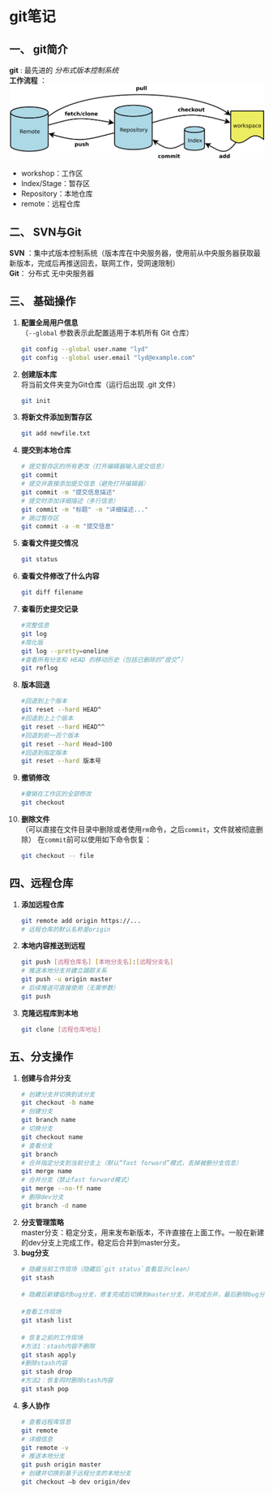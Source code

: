 # git笔记
## 一、 git简介
**git** : 最先进的 *分布式版本控制系统*  
**工作流程** ：
![alt text](image.png)
- workshop：工作区  
- Index/Stage：暂存区
- Repository：本地仓库
- remote：远程仓库
## 二、 SVN与Git
**SVN** ：集中式版本控制系统（版本库在中央服务器，使用前从中央服务器获取最新版本，完成后再推送回去，联网工作，受网速限制）  
**Git**： 分布式 无中央服务器 
## 三、 基础操作
1. **配置全局用户信息**  
   （`--global` 参数表示此配置适用于本机所有 Git 仓库）  
   ```bash
   git config --global user.name "lyd"
   git config --global user.email "lyd@example.com"
2. **创建版本库**  
    将当前文件夹变为Git仓库（运行后出现 .git 文件）
    ```bash
    git init
3. **将新文件添加到暂存区**
    ```bash
    git add newfile.txt
4. **提交到本地仓库**
    ```bash
    # 提交暂存区的所有更改（打开编辑器输入提交信息）
    git commit
    # 提交并直接添加提交信息（避免打开编辑器）
    git commit -m "提交信息描述"
    # 提交时添加详细描述（多行信息）
    git commit -m "标题" -m "详细描述..."
    # 跳过暂存区
    git commit -a -m "提交信息"
5. **查看文件提交情况**
    ```bash
    git status
6. **查看文件修改了什么内容**
    ```bash
    git diff filename
7. **查看历史提交记录**
    ```bash
    #完整信息
    git log
    #简化版
    git log --pretty=oneline
    #查看所有分支和 HEAD 的移动历史（包括已删除的“提交”）
    git reflog
8. **版本回退**
    ```bash
    #回退到上个版本
    git reset --hard HEAD^
    #回退到上上个版本
    git reset --hard HEAD^^
    #回退到前一百个版本
    git reset --hard Head~100
    #回退到指定版本
    git reset --hard 版本号
9. **撤销修改**
    ```bash
    #撤销在工作区的全部修改
    git checkout 
10. **删除文件**  
    （可以直接在文件目录中删除或者使用`rm`命令，之后`commit`，文件就被彻底删除）  在`commit`前可以使用如下命令恢复：
    ```bash
    git checkout -- file
## 四、远程仓库
1. **添加远程仓库**
    ```bash
    git remote add origin https://...
    # 远程仓库的默认名称是origin
2. **本地内容推送到远程**
    ```bash
    git push [远程仓库名] [本地分支名]:[远程分支名]
    # 推送本地分支并建立跟踪关系
    git push -u origin master
    # 后续推送可直接使用（无需参数）
    git push
3. **克隆远程库到本地**
    ```bash
    git clone [远程仓库地址]
## 五、分支操作
1. **创建与合并分支**
    ```bash
    # 创建分支并切换到该分支
    git checkout -b name
    # 创建分支
    git branch name
    # 切换分支
    git checkout name
    # 查看分支
    git branch
    # 合并指定分支到当前分支上（默认“fast forward”模式，丢掉被删分支信息）
    git merge name
    # 合并分支（禁止fast forward模式）
    git merge --no-ff name
    # 删除dev分支
    git branch -d name
2. **分支管理策略**  
    master分支：稳定分支，用来发布新版本，不许直接在上面工作。一般在新建的dev分支上完成工作，稳定后合并到master分支。
3. **bug分支**
    ```bash
    # 隐藏当前工作现场（隐藏后`git status`查看显示clean）
    git stash
    
    # 隐藏后新建临时bug分支，修复完成后切换到master分支，并完成合并，最后删除bug分支

    #查看工作现场
    git stash list

    # 恢复之前的工作现场
    #方法1：stash内容不删除
    git stash apply
    #删除stash内容
    git stash drop
    #方法2：恢复同时删除stash内容
    git stash pop
4. **多人协作**
    ```bash
    # 查看远程库信息
    git remote
    # 详细信息
    git remote -v
    # 推送本地分支
    git push origin master
    # 创建并切换到基于远程分支的本地分支
    git checkout –b dev origin/dev